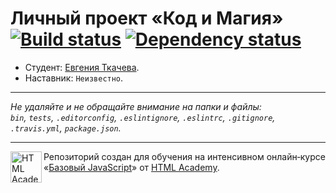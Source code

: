 # Личный проект «Код и Магия» [![Build status][travis-image]][travis-url] [![Dependency status][dependency-image]][dependency-url]

* Студент: [Евгения Ткачева](https://up.htmlacademy.ru/javascript/6/user/228892).
* Наставник: `Неизвестно`.

---

_Не удаляйте и не обращайте внимание на папки и файлы:_<br>
_`bin`, `tests`, `.editorconfig`, `.eslintignore`, `.eslintrc`, `.gitignore`, `.travis.yml`, `package.json`._

---

<a href="https://htmlacademy.ru/intensive/javascript"><img align="left" width="50" height="50" title="HTML Academy" src="https://up.htmlacademy.ru/static/img/intensive/javascript/logo-for-github.svg"></a>

Репозиторий создан для обучения на интенсивном онлайн‑курсе «[Базовый JavaScript](https://htmlacademy.ru/intensive/javascript)» от [HTML Academy](https://htmlacademy.ru).

[travis-image]: https://travis-ci.org/htmlacademy-javascript/228892-code-and-magick.svg?branch=master
[travis-url]: https://travis-ci.org/htmlacademy-javascript/228892-code-and-magick
[dependency-image]: https://david-dm.org/htmlacademy-javascript/228892-code-and-magick.svg?style=flat-square
[dependency-url]: https://david-dm.org/htmlacademy-javascript/228892-code-and-magick
